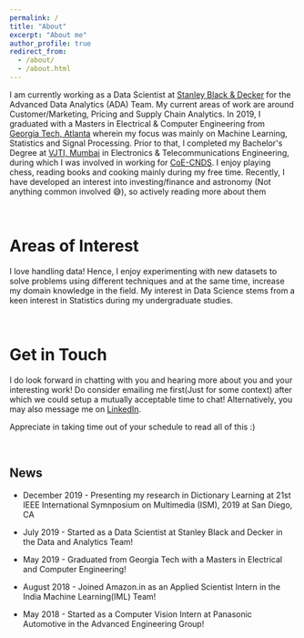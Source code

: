 ```yaml
---
permalink: /
title: "About"
excerpt: "About me"
author_profile: true
redirect_from: 
  - /about/
  - /about.html
---
```


I am currently working as a Data Scientist at [Stanley Black & Decker](https://www.stanleyblackanddecker.com/) for the Advanced Data Analytics (ADA) Team. My current areas of work are around Customer/Marketing, Pricing and Supply Chain Analytics. In 2019, I graduated with a Masters in Electrical & Computer Engineering from [Georgia Tech, Atlanta](https://www.gatech.edu/) wherein my focus was mainly on Machine Learning, Statistics and Signal Processing. Prior to that, I completed my Bachelor's Degree at [VJTI, Mumbai](https://www.vjti.ac.in/) in Electronics & Telecommunications Engineering, during which I was involved in working for [CoE-CNDS](https://www.vjti.ac.in/images/coe-cnds/project/index.html). I enjoy playing chess, reading books and cooking mainly during my free time. Recently, I have developed an interest into investing/finance and astronomy (Not anything common involved 😅), so actively reading more about them



<br>

Areas of Interest
======

I love handling data! Hence, I enjoy experimenting with new datasets to solve problems using different techniques and at the same time, increase my domain knowledge in the field. My interest in Data Science stems from a keen interest in Statistics during my undergraduate studies. 

<br>

Get in Touch
======

I do look forward in chatting with you and hearing more about you and your interesting work! Do consider emailing me first(Just for some context) after which we could setup a mutually acceptable time to chat! Alternatively, you may also message me on [LinkedIn](https://www.linkedin.com/in/amolsingbal/).

Appreciate in taking time out of your schedule to read all of this :)

<br>

News
------

* December 2019 - Presenting my research in Dictionary Learning at 21st IEEE International Symnposium on Multimedia (ISM), 2019 at San Diego, CA

* July 2019 - Started as a Data Scientist at Stanley Black and Decker in the Data and Analytics Team!

* May 2019 - Graduated from Georgia Tech with a Masters in Electrical and Computer Engineering!

* August 2018 - Joined Amazon.in as an Applied Scientist Intern in the India Machine Learning(IML) Team!

* May 2018 - Started as a Computer Vision Intern at Panasonic Automotive in the Advanced Engineering Group!

